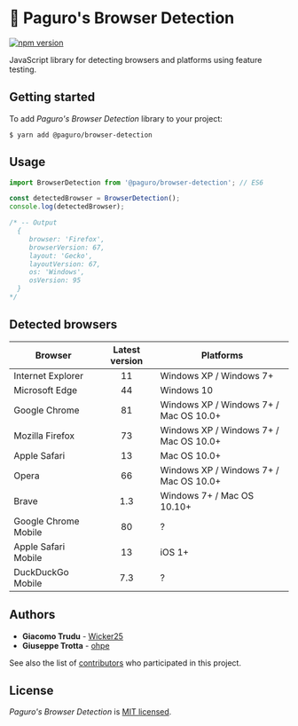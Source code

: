 # 🔎 Paguro's Browser Detection

[![npm version](https://badge.fury.io/js/%40paguro%2Fbrowser-detection.svg)](https://badge.fury.io/js/%40paguro%2Fbrowser-detection)

JavaScript library for detecting browsers and platforms using feature testing.

## Getting started

To add _Paguro's Browser Detection_ library to your project:

```
$ yarn add @paguro/browser-detection
```

## Usage

```js
import BrowserDetection from '@paguro/browser-detection'; // ES6

const detectedBrowser = BrowserDetection();
console.log(detectedBrowser);

/* -- Output
  {
     browser: 'Firefox',
     browserVersion: 67,
     layout: 'Gecko',
     layoutVersion: 67,
     os: 'Windows',
     osVersion: 95
  }
*/
```

## Detected browsers

| Browser              | Latest version | Platforms                              |
|----------------------|:--------------:|----------------------------------------|
| Internet Explorer    |       11       | Windows XP / Windows 7+                |
| Microsoft Edge       |       44       | Windows 10                             |
| Google Chrome        |       81       | Windows XP / Windows 7+ / Mac OS 10.0+ |
| Mozilla Firefox      |       73       | Windows XP / Windows 7+ / Mac OS 10.0+ |
| Apple Safari         |       13       | Mac OS 10.0+                      |
| Opera                |       66       | Windows XP / Windows 7+ / Mac OS 10.0+ |
| Brave                |       1.3      | Windows 7+ / Mac OS 10.10+             |
| Google Chrome Mobile |       80       | ?                                      |
| Apple Safari Mobile  |       13       | iOS 1+                                 |
| DuckDuckGo Mobile    |       7.3      | ?                                      |

## Authors

* **Giacomo Trudu** - [Wicker25](https://github.com/Wicker25)
* **Giuseppe Trotta** - [ohpe](https://github.com/ohpe)

See also the list of [contributors](https://github.com/Wicker25/browser-detection/graphs/contributors)
who participated in this project.

## License

_Paguro's Browser Detection_ is [MIT licensed](LICENSE).
